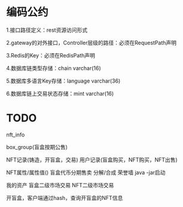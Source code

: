 # 编码公约

1.接口路径定义：rest资源访问形式

2.gateway的对外接口，Controller层级的路径：必须在RequestPath声明

3.Redis的Key：必须在RedisPath声明

4.数据库链类型存储：chain varchar(16)

5.数据库多语言Key存储：language varchar(36)

6.数据库链上交易状态存储：mint varchar(16)







# TODO
nft_info



box_group(盲盒按期公售)

NFT记录(铸造，开盲盒，交易)
用户记录(盲盒购买，NFT购买，NFT出售)

NFT属性/属性值()
盲盒代币分期售卖
分解/合成
荣誉墙
java -jar启动

我的资产
盲盒二级市场交易
NFT二级市场交易









开盲盒，客户端通过hash，查询开盲盒的NFT信息









































